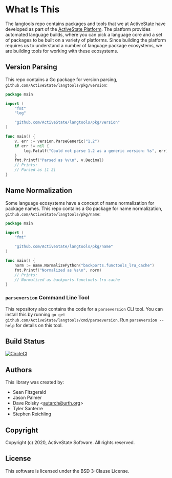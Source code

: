 # What Is This

The langtools repo contains packages and tools that we at ActiveState have
developed as part of the [ActiveState
Platform](https://platform.activestate.com/). The platform provides automated
language builds, where you can pick a language core and a set of packages to
be built on a variety of platforms. Since building the platform requires us to
understand a number of language package ecosystems, we are building tools for
working with these ecosystems.

## Version Parsing

This repo contains a Go package for version parsing,
`github.com/ActiveState/langtools/pkg/version`:

```go
package main

import (
	"fmt"
	"log"

	"github.com/ActiveState/langtools/pkg/version"
)

func main() {
	v, err := version.ParseGeneric("1.2")
	if err != nil {
		log.Fatalf("Could not parse 1.2 as a generic version: %s", err)
	}
	fmt.Printf("Parsed as %v\n", v.Decimal)
	// Prints:
	// Parsed as [1 2]
}
```

## Name Normalization

Some language ecosystems have a concept of name normalization for package
names. This repo contains a Go package for name normalization,
`github.com/ActiveState/langtools/pkg/name`:

```go
package main

import (
	"fmt"

	"github.com/ActiveState/langtools/pkg/name"
)

func main() {
	norm := name.NormalizePython("backports.functools_lru_cache")
	fmt.Printf("Normalized as %s\n", norm)
	// Prints:
	// Normalized as backports-functools-lru-cache
}
```

### `parseversion` Command Line Tool

This repository also contains the code for a `parseversion` CLI tool. You can
install this by running `go get
github.com/ActiveState/langtools/cmd/parseversion`. Run `parseversion --help`
for details on this tool.

## Build Status

[![CircleCI](https://circleci.com/gh/ActiveState/langtools.svg?style=svg)](https://circleci.com/gh/ActiveState/langtools)

## Authors

This library was created by:

* Sean Fitzgerald
* Jason Palmer
* Dave Rolsky \<autarch@urth.org\>
* Tyler Santerre
* Stephen Reichling

## Copyright

Copyright (c) 2020, ActiveState Software.
All rights reserved.

## License

This software is licensed under the BSD 3-Clause License.
